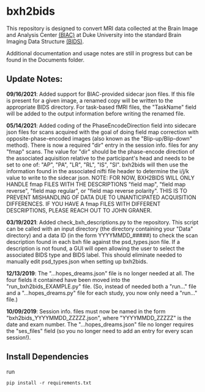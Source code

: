 # bxh2bids

This repository is designed to convert MRI data collected at the Brain Image and Analysis Center [(BIAC)](https://www.biac.duke.edu/) at Duke University into the standard Brain Imaging Data Structure [(BIDS)](http://bids.neuroimaging.io/).

Additional documentation and usage notes are still in progress but can be found in the Documents folder.

## Update Notes:
**09/16/2021**: Added support for BIAC-provided sidecar json files. If this file is present for a given image, a renamed copy will be written to the appropriate BIDS directory. For task-based fMRI files, the "TaskName" field will be added to the output information before writing the renamed file.

**05/14/2021**: Added coding of the PhaseEncodeDirection field into sidecare json files for scans acquired with the goal of doing field map correction with opposite-phase-encoded images (also known as the "Blip-up/Blip-down" method). There is now a required "dir" entry in the session info. files for any "fmap" scans. The value for "dir" should be the phase-encode direction of the associated aquisition relative to the participant's head and needs to be set to one of: "AP", "PA", "LR", "RL", "IS", "SI". bxh2bids will then use the information found in the associated nifti file header to determine the i/j/k value to write to the sidecar json. NOTE: FOR NOW, BXH2BIDS WILL ONLY HANDLE fmap FILES WITH THE DESCRIPTIONS "field map", "field map reverse", "field map regular", or "field map reverse polarity". THIS IS TO PREVENT MISHANDLING OF DATA DUE TO UNANTICIPATED ACQUISITION DIFFERENCES. IF YOU HAVE A fmap FILES WITH DIFFERENT DESCRIPTIONS, PLEASE REACH OUT TO JOHN GRANER.

**03/19/2021**: Added check_bxh_descriptions.py to the repository. This script can be called with an input directory (the directory containing your "Data" directory) and a data ID (in the form YYYYMMDD_#####) to check the scan description found in each bxh file against the psd_types.json file. If a description is not found, a GUI will open allowing the user to select the associated BIDS type and BIDS label. This should eliminate needed to manually edit psd_types.json when setting up bxh2bids.

**12/13/2019**: The "...hopes_dreams.json" file is no longer needed at all. The four fields it contained have been moved into the "run_bxh2bids_EXAMPLE.py" file. (So, instead of needed both a "run..." file and a "...hopes_dreams.py" file for each study, you now only need a "run..." file.)

**10/09/2019**: Session info. files must now be named in the form "bxh2bids_YYYYMMDD_ZZZZZ.json", where "YYYYMMDD_ZZZZZ" is the date and exam number. The "...hopes_dreams.json" file no longer requires the "ses_files" field (so you no longer need to add an entry for every scan session!).

## Install Dependencies
run 
```
pip install -r requirements.txt
```
